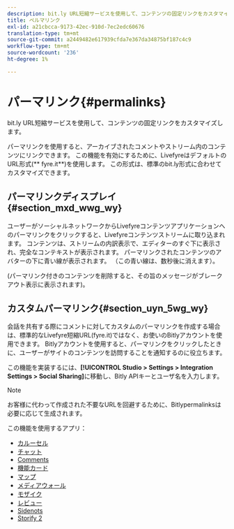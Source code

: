 ```yaml
---
description: bit.ly URL短縮サービスを使用して、コンテンツの固定リンクをカスタマイズします。
title: ペルマリンク
exl-id: a21cbcca-9173-42ec-910d-7ec2edc60676
translation-type: tm+mt
source-git-commit: a2449482e617939cfda7e367da34875bf187c4c9
workflow-type: tm+mt
source-wordcount: '236'
ht-degree: 1%

---
```


# パーマリンク{#permalinks}

bit.ly URL短縮サービスを使用して、コンテンツの固定リンクをカスタマイズします。

パーマリンクを使用すると、アーカイブされたコメントやストリーム内のコンテンツにリンクできます。 この機能を有効にするために、LivefyreはデフォルトのURL形式(** fyre.it**)を使用します。 この形式は、標準のbit.ly形式に合わせてカスタマイズできます。

## パーマリンクディスプレイ{#section_mxd_wwg_wy}

ユーザーがソーシャルネットワークからLivefyreコンテンツアプリケーションへのパーマリンクをクリックすると、Livefyreコンテンツストリームに取り込まれます。 コンテンツは、ストリームの内訳表示で、エディターのすぐ下に表示され、完全なコンテキストが表示されます。 パーマリンクされたコンテンツのアバターの下に青い線が表示されます。 （この青い線は、数秒後に消えます）。

(パーマリンク付きのコンテンツを削除すると、その旨のメッセージがブレークアウト表示に表示されます)。

## カスタムパーマリンク{#section_uyn_5wg_wy}

会話を共有する際にコメントに対してカスタムのパーマリンクを作成する場合は、標準的なLivefyre短縮URL(fyre.it)ではなく、お使いのBitlyアカウントを使用できます。 Bitlyアカウントを使用すると、パーマリンクをクリックしたときに、ユーザーがサイトのコンテンツを訪問することを通知するのに役立ちます。

この機能を実装するには、**[!UICONTROL Studio > Settings > Integration Settings > Social Sharing]**&#x200B;に移動し、Bitly APIキーとユーザ名を入力します。

>[!NOTE]
>
>お客様に代わって作成された不要なURLを回避するために、Bitlypermalinksは必要に応じて生成されます。

この機能を使用するアプリ：

* [カルーセル](/help/using/c-about-apps/c-carousel-app/c-carousel-app.md#c_carousel_app)
* [チャット](/help/using/c-about-apps/c-chat-app/c-chat-app.md#c_chat_app)
* [Comments](/help/using/c-about-apps/c-comments/c-comments.md)
* [機能カード](/help/using/c-about-apps/c-feature-card-app/c-feature-card-app.md#c_feature_card_app)
* [マップ](/help/using/c-about-apps/c-map-app/c-map-app.md#c_map_app)
* [メディアウォール](/help/using/c-about-apps/c-media-wall-app/c-media-wall-app.md#c_media_wall_app)
* [モザイク](/help/using/c-about-apps/c-mosaic-app/c-mosaic-app.md#c_mosaic_app)
* [レビュー](/help/using/c-about-apps/c-reviews-app/c-reviews-app.md#c_reviews_app)
* [Sidenots](/help/using/c-about-apps/c-sidenotes-app/c-sidenotes-app.md#c_sidenotes_app)
* [Storify 2](/help/using/c-about-apps/c-storify2/c-storify2.md#c_storify2)
